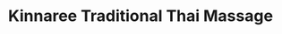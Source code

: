 ---
title: "Kinnaree Traditional Thai Massage"
url: /aberdeen/kinnaree-traditional-thai-massage/
shop: massage
---